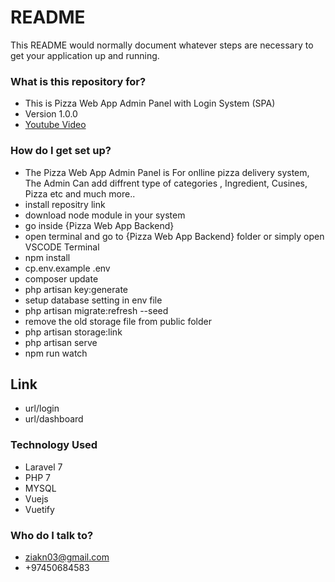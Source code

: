 # README #

This README would normally document whatever steps are necessary to get your application up and running.

### What is this repository for? ###

* This is Pizza Web App Admin Panel with Login System  (SPA)
* Version 1.0.0
* [Youtube Video](https://bitbucket.org/tutorials/markdowndemo)

### How do I get set up? ###

* The Pizza Web App Admin Panel is For onlline pizza delivery system, The Admin Can add diffrent type of categories , Ingredient, Cusines, Pizza etc and much more..
* install repositry link 
* download node module in your system
* go inside {Pizza Web App Backend} 
* open terminal and go to {Pizza Web App Backend} folder or simply open VSCODE Terminal
* npm install
* cp.env.example .env
* composer update
* php artisan key:generate
* setup database setting in env file
* php artisan migrate:refresh --seed 
* remove the old storage file from public folder
* php artisan storage:link
* php artisan serve
* npm run watch

## Link ##

* url/login       
* url/dashboard

### Technology Used ###

* Laravel 7
* PHP 7
* MYSQL 
* Vuejs
* Vuetify

### Who do I talk to? ###

* ziakn03@gmail.com
* +97450684583